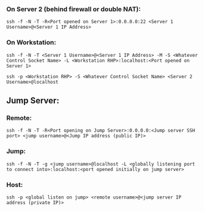 ### On Server 2 (behind firewall or double NAT):

```
ssh -f -N -T -R<Port opened on Server 1>:0.0.0.0:22 <Server 1 Username>@<Server 1 IP Address>
```

### On Workstation:

```
ssh -f -N -T <Server 1 Username>@<Server 1 IP Address> -M -S <Whatever Control Socket Name> -L <Workstation RHP>:localhost:<Port opened on Server 1>

ssh -p <Workstation RHP> -S <Whatever Control Socket Name> <Server 2 Username>@localhost
```

## Jump Server:

### Remote:

```
ssh -f -N -T -R<Port opening on Jump Server>:0.0.0.0:<Jump server SSH port> <jump username>@<Jump IP address (public IP)>
```

### Jump:

```
ssh -f -N -T -g <jump username>@localhost -L <globally listening port to connect into>:localhost:<port opened initially on jump server>
```

### Host:

```
ssh -p <global listen on jump> <remote username>@<jump server IP address (private IP)>
```
